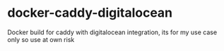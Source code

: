 # docker-caddy-digitalocean
Docker build for caddy with digitalocean integration, its for my use case only so use at own risk
